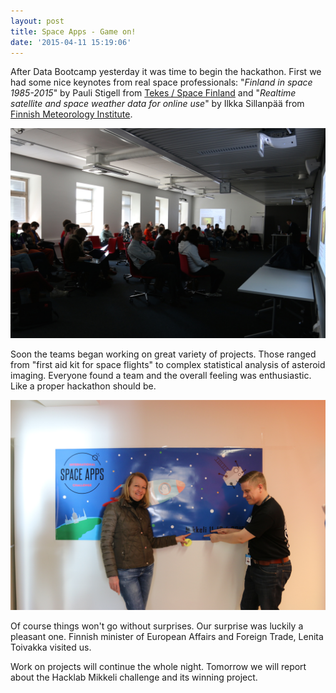 ```yaml
---
layout: post
title: Space Apps - Game on!
date: '2015-04-11 15:19:06'
---
```


After Data Bootcamp yesterday it was time to begin the  hackathon. First we had some nice keynotes from real space professionals: "*Finland in space 1985-2015*" by Pauli Stigell from [Tekes / Space Finland](http://spacefinland.fi/) and "*Realtime satellite and space weather data for online use*" by Ilkka Sillanpää from [Finnish Meteorology Institute](http://ilmatieteenlaitos.fi/tutkimustoiminta). 

![](/public/images/space-1.jpg)

Soon the teams began working on great variety of projects. Those ranged from "first aid kit for space flights" to complex statistical analysis of asteroid imaging. Everyone found a team and the overall feeling was enthusiastic. Like a proper hackathon should be. 

![](/public/images/space-2.jpg)

Of course things won't go without surprises. Our surprise was luckily a pleasant one. Finnish minister of European Affairs and Foreign Trade, Lenita Toivakka visited us.

Work on projects will continue the whole night. Tomorrow we will report about the Hacklab Mikkeli challenge and its winning project.